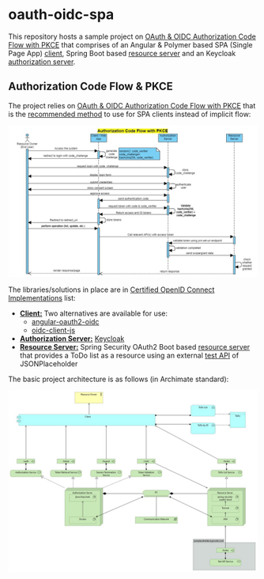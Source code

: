 # oauth-oidc-spa
This repository hosts a sample project on [OAuth & OIDC Authorization Code Flow with PKCE](https://tools.ietf.org/html/rfc7636) that comprises of an Angular &amp; Polymer based SPA (Single Page App) [client](/client/auth-app), Spring Boot based [resource server](/resourceserver) and an Keycloak [authorization server](/idp).

## Authorization Code Flow & PKCE
The project relies on [OAuth & OIDC Authorization Code Flow with PKCE](https://tools.ietf.org/html/rfc7636) that is the [recommended method](https://developer.okta.com/blog/2019/08/22/okta-authjs-pkce) to use for SPA clients instead of implicit flow:

![PKCE](/doc/images/OAuth2-OIDC.jpg)

The libraries/solutions in place are in [Certified OpenID Connect Implementations](https://openid.net/developers/certified/) list:

* [**Client:**](/client/auth-app) Two alternatives are available for use:
  * [angular-oauth2-oidc](https://github.com/manfredsteyer/angular-oauth2-oidc)   
  * [oidc-client-js](https://github.com/IdentityModel/oidc-client-js)
* [**Authorization Server:**](/idp) [Keycloak](https://www.keycloak.org/)
* [**Resource Server:**](/resourceserver)  Spring Security OAuth2 Boot based [resource server](https://docs.spring.io/spring-security-oauth2-boot/docs/current/reference/htmlsingle/#boot-features-security-oauth2-resource-server) that provides a ToDo list as a resource using an external [test API](http://jsonplaceholder.typicode.com/todos) of JSONPlaceholder

The basic project architecture is as follows (in Archimate standard):

![Architecture](/doc/images/arch.jpg)


